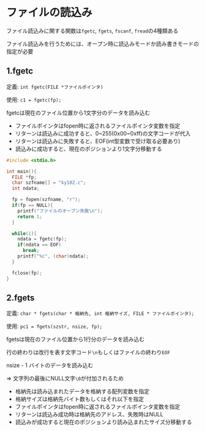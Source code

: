 # ファイルの読込み
ファイル読込みに関する関数は`fgetc`, `fgets`, `fscanf`, `fread`の4種類ある

ファイル読込みを行うためには、オープン時に読込みモードか読み書きモードの指定が必要

## 1.fgetc
定義: `int fgetc(FILE *ファイルポインタ)`

使用: `c1 = fgetc(fp);`

fgetcは現在のファイル位置から1文字分のデータを読み込む

- ファイルポインタはfopen時に返されるファイルポインタ変数を指定
- リターンは読込みに成功すると、0~255(0x00~0xff)の文字コードが代入
- リターンは読込みに失敗すると、EOF(int型変数で受け取る必要あり)
- 読込みに成功すると、現在のポジションより1文字分移動する

```c
#include <stdio.h>

int main(){
  FILE *fp;
  char szfname[] = "ky102.c";
  int ndata;

  fp = fopen(szfname, "r");
  if(fp == NULL){
    printf("ファイルのオープン失敗\n");
    return 1;
  }

  while(1){
    ndata = fgetc(fp);
    if(ndata == EOF)
      break;
    printf("%c", (char)ndata);
  }

  fclose(fp);
}
```

## 2.fgets
定義: `char * fgets(char * 格納先, int 格納サイズ, FILE * ファイルポインタ);`

使用: `pc1 = fgets(szstr, nsize, fp);`

fgetsは現在のファイル位置から1行分のデータを読み込む

行の終わりは改行を表す文字コード`\n`もしくはファイルの終わり`EOF`

nsize - 1 バイトのデータを読み込む

=> 文字列の最後にNULL文字`\0`が付加されるため

- 格納先は読み込まれたデータを格納する配列変数を指定
- 格納サイズは格納先バイト数もしくはそれ以下を指定
- ファイルポインタはfopen時に返されるファイルポインタ変数を指定
- リターンは読込み成功時は格納先のアドレス、失敗時はNULL
- 読込みが成功すると現在のポジションより読み込まれたサイズ分移動する

